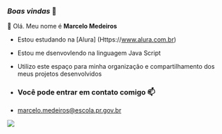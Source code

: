 ### *Boas vindas* 💙
👋 Olá. Meu nome é  **Marcelo Medeiros** 

  - Estou estudando na [Alura] (Https://www.alura.com.br)
- Estou me dsenvovlendo na linguagem Java Script
- Utilizo este espaço para minha organização e compartilhamento dos meus projetos desenvolvidos

- ### Você pode entrar em contato comigo 📫

  
- marcelo.medeiros@escola.pr.gov.br


![](
  https://media1.tenor.com/m/ll9grA6WekcAAAAd/cool-fun.gif)
